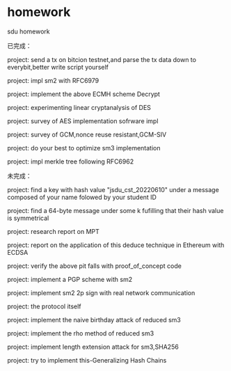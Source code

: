 # homework
sdu homework

已完成：

project: send a tx on bitcion testnet,and parse the tx data down to everybit,better write script yourself

project: impl sm2 with RFC6979

project: implement the above ECMH scheme Decrypt

project: experimenting linear cryptanalysis of DES

project: survey of AES implementation sofrware impl

project: survey of GCM,nonce reuse resistant,GCM-SIV

project: do your best to optimize sm3 implementation

project: impl merkle tree following RFC6962

未完成：

project: find a key with hash value "jsdu_cst_20220610" under a message composed of your name folowed by your student ID

project: find a 64-byte message under some k fufilling that their hash value is symmetrical

project: research report on MPT

project: report on the application of this deduce technique in Ethereum with ECDSA

project: verify the above pit falls with proof_of_concept code

project: implement a PGP scheme with sm2

project: implement sm2 2p sign with real network communication

project: the protocol itself

project: implement the naive birthday attack of reduced sm3

project: implement the rho method of reduced sm3

project: implement length extension attack for sm3,SHA256

project: try to implement this-Generalizing Hash Chains

